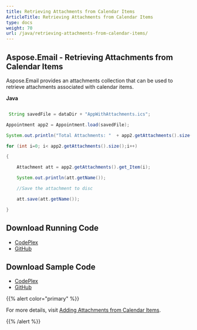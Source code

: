 ```yaml
---
title: Retrieving Attachments from Calendar Items
ArticleTitle: Retrieving Attachments from Calendar Items
type: docs
weight: 70
url: /java/retrieving-attachments-from-calendar-items/
---
```


## **Aspose.Email - Retrieving Attachments from Calendar Items**
Aspose.Email provides an attachments collection that can be used to retrieve attachments associated with calendar items.

**Java**

``` java

 String savedFile = dataDir + "AppWithAttachments.ics";

Appointment app2 = Appointment.load(savedFile);

System.out.println("Total Attachments: "  + app2.getAttachments().size());

for (int i=0; i< app2.getAttachments().size();i++)

{

	Attachment att = app2.getAttachments().get_Item(i);

	System.out.println(att.getName());

	//Save the attachment to disc

	att.save(att.getName());

}

```
## **Download Running Code**
- [CodePlex](https://archive.codeplex.com/?p=asposeemailjavaapachepoi)
- [GitHub](https://github.com/aspose-email/Aspose.Email-for-Java/releases/tag/Aspose.Email_Java_for_Apache_POI-v1.0.0)
## **Download Sample Code**
- [CodePlex](https://archive.codeplex.com/?p=asposeemailjavaapachepoi#src/main/java/com/aspose/email/examples/asposefeatures/appointments/getattachmentsfromcalender/AsposeGetAttachmentsFromCalender.java)
- [GitHub](https://github.com/aspose-email/Aspose.Email-for-Java/blob/master/Plugins/Aspose_Email_for_Apache_POI/src/main/java/com/aspose/email/examples/asposefeatures/appointments/getattachmentsfromcalender/AsposeGetAttachmentsFromCalender.java)

{{% alert color="primary" %}} 

For more details, visit [Adding Attachments from Calendar Items](/email/java/adding-attachments-to-calendar-items/).

{{% /alert %}}
